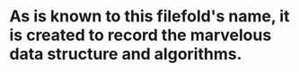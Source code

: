 # As is known to this filefold's name, it is created to record the marvelous data structure and algorithms.
